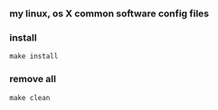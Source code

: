 ### my linux, os X  common software config files

### install

    make install

### remove all

    make clean
